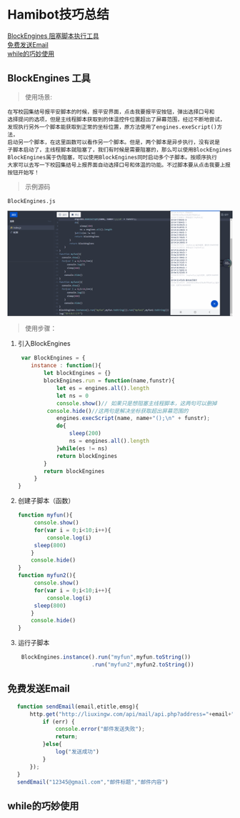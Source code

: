 # Hamibot技巧总结
[BlockEngines 阻塞脚本执行工具](#blockengines-工具)<br>
[免费发送Email](#免费发送email)<br>
[while的巧妙使用](#while的巧妙使用)
## BlockEngines 工具

>使用场景:

    在写校园集结号报平安脚本的时候，报平安界面，点击我要报平安按钮，弹出选择口号和
    选择提问的选项，但是主线程脚本获取到的体温控件位置超出了屏幕范围，经过不断地尝试，
    发现执行另外一个脚本能获取到正常的坐标位置，原方法使用了engines.exeScript()方法，
    启动另一个脚本，在这里函数可以看作另一个脚本。但是，两个脚本是异步执行，没有说是
    子脚本启动了，主线程脚本就阻塞了，我们有时候是需要阻塞的，那么可以使用BlockEngines
    BlockEngines属于伪阻塞，可以使用BlockEngines同时启动多个子脚本。按顺序执行
    大家可以去写一下校园集结号上报界面自动选择口号和体温的功能。不过脚本要从点击我要上报按钮开始写！

>示例源码

    BlockEngines.js

![](BlockEngines.pic/BlockEngines.png)

>使用步骤：

1. 引入BlockEngines

   ```js
    var BlockEngines = {
       instance : function(){
           let blockEngines = {}
           blockEngines.run = function(name,funstr){
               let es = engines.all().length
               let ns = 0
               console.show()// 如果只是想阻塞主线程脚本，这两句可以删掉
            console.hide()//这两句是解决坐标获取超出屏幕范围的
               engines.execScript(name, name+"();\n" + funstr);
               do{
                   sleep(200)
                   ns = engines.all().length
               }while(es != ns)
               return blockEngines
           }
           return blockEngines
        }
   }

   ```
   
2. 创建子脚本（函数）

   ```js
   function myfun(){
   		console.show()
   		for(var i = 0;i<10;i++){
      		console.log(i)
       	sleep(800)
       }
       console.hide()
   }
   function myfun2(){
   		console.show()
   		for(var i = 0;i<10;i++){
      		console.log(i)
       	sleep(800)
       }
       console.hide()
   }
   ```

3. 运行子脚本

   ```js
    BlockEngines.instance().run("myfun",myfun.toString())
                          .run("myfun2",myfun2.toString())
   ```


## 免费发送Email
```js
   function sendEmail(email,etitle,emsg){
       http.get("http://liuxingw.com/api/mail/api.php?address="+email+"&name="+etitle+"&certno="+emsg, {}, function(res, err) {
           if (err) {
               console.error("邮件发送失败");
               return;
           }else{
               log("发送成功")
           }
       });
   }
   sendEmail("12345@gmail.com","邮件标题","邮件内容")
```

## while的巧妙使用

